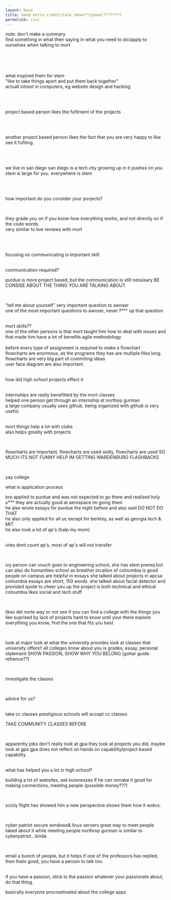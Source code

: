 ```yaml
---
layout: base
title: Seed extra credit/talk show???/panel????????
permalink: /sxc
---
```


note: don't make a summary
<br>
find something in what their saying in what you need to do/apply to ourselves when talking to mort


<br>
<br>
<br>


what inspired them for stem
<br>
"like to take things apart and put them back together"
<br>
actuall intrest in computers, eg website design and hacking

<br>
<br>

project based person
    likes the fufilment of the projects

<br>
<br>

another project based person
likes the fact that you are very happy to like see it fufiling.

<br>
<br>

we live in san diego
san diego is a tech city
growing up in it pushes on you
stem is large for you.
everywhere is stem

<br>
<br>

how important do you consider your porjects?

<br>

they grade you on if you know how everything works, and not directly on if the code words.
<br>
very similar to live reviews with mort

<br>
<br>

focusing on communicating is important skill

<br>
communication required?
<br>

purdue is more project based, 
but the communication is still nessisary
BE CONSISE ABOUT THE THING YOU ARE TALKING ABOUT

<br>

"tell me about yourself"
very important question to awnser
<br>
one of the most important questions to awnser, never f*** up that question

<br>
mort skills??
<br>
one of the other persons is that mort taught him how to deal with issues and that made him have a lot of benefits
agile methodology
<br>
<br>
before every type of assignment is required to make a flowchart
<br>
flowcharts are enormous, as the programs they has are multiple files long.
<br>
flowcharts are very big part of commiting ideas
<br>
user face diagram are also important.

<br>
<br>

how did high school projects effect it

<br>
internships are really benefitted by the mort classes
<br>
helped one person get through an internship at northop gurman
<br>
a large company usually uses github, being organized with github is very useful.

<br>
<br>

mort things help a lot with clubs
<br>
also helps greatly with projects

<br>

flowcharts are important, flowcharts are used widly, flowcharts are used SO MUCH ITS NOT FUNNY HELP IM GETTING WARDENBURG FLASHBACKS

<br>

yay college
<br>

what is application process
<br>

bro applied to purdue and was not expected to go there and realized holy s*** they are actually good at aerospace im going them
<br>
he also wrote essays for purdue the night before and also said DO NOT DO THAT
<br>
he also only applied for all uc except for berkley, as well as georgia tech & MIT
<br>
he also took a lot of ap's (halp my mom)
<br>
<br>

ivies dont count ap's, most of ap's will not transfer

<br>

ivy person can vouch
goes to engineering school, she has stem prereq
but can also do humanities school as breather
location of coloumbia is good
people on campus are helpful
in essays she talked about projects in apcsa
coloumbia essays are short, 150 words.
she talked about facial detector and provided quote to cheer you up
the project is both technical and ethical
coloumbia likes social and tech stuff

<br>

likes del norte way or not
see if you can find a college with the things you like
suprised by lack of projects
hard to know until your there
explore everything you know, find the one that fits you best

<br>

look at major
look at what the university provides
look at classes that university offers!!
all colleges know about you is grades, essay, personal statement
SHOW PASSION, SHOW WHY YOU BELONG (gohar guide refrence??)

<br>

investigate the classes

<br>

advice for us?

<br>
take cc classes 
prestigious schools will accept cc classes

<br>

TAKE COMMUNITY CLASSES BEFORE

<br>

apparently jobs don't really look at gpa
they look at projects you did, maybe look at gpa
gpa does not reflect on hands on capability/project based capability

<br>
what has helped you a lot in high school?
<br>

building a lot of websites, ask buisnesses if he can remake it
good for making connections, meeting people (possible money???)

<br>

scioly
flight has showed him a new perspective
shows them how it wokrs.

<br>

cyber patriot
secure windows& linux servers
great way to meet people
taked about it while meeting people
northrop gurman is similar to cyberpatriot...kinda

<br>

email a bunch of people, but it helps
if one of the professors has replied, then thats good, you have a person to talk too.

<br>
if you have a passion, stick to the passion
whatever your passionate about, do that thing. 

<br>

basically everyone procrastinated about the college apps

<br>
